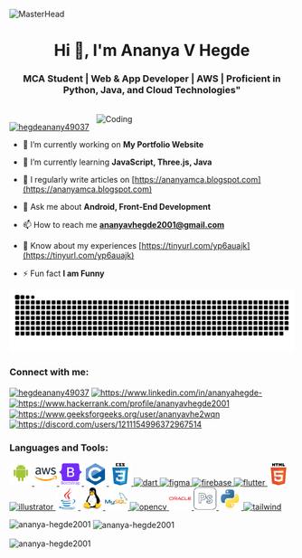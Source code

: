 ![MasterHead](https://i.pinimg.com/originals/ca/26/2e/ca262e0354eea311c41134c3e4bc3bc2.gif)
<br>
<h1 align="center">Hi 👋, I'm Ananya V Hegde</h1>
<h3 align="center">MCA Student | Web & App Developer | AWS | Proficient in Python, Java, and Cloud Technologies"</h3>
<br>
<img align="right" alt="Coding" width="350" src="https://i.pinimg.com/originals/03/a4/a5/03a4a5f034bf0bafa661fd8a8aabedc8.gif">
<p align="left"> <a href="https://twitter.com/hegdeanany49037" target="blank"><img src="https://img.shields.io/twitter/follow/hegdeanany49037?logo=twitter&style=for-the-badge" alt="hegdeanany49037" /></a> </p>

- 🔭 I’m currently working on **My Portfolio Website**

- 🌱 I’m currently learning **JavaScript, Three.js, Java**

- 📝 I regularly write articles on [https://ananyamca.blogspot.com](https://ananyamca.blogspot.com)

- 💬 Ask me about **Android, Front-End Development**

- 📫 How to reach me **ananyavhegde2001@gmail.com**

- 📄 Know about my experiences [https://tinyurl.com/yp6auajk](https://tinyurl.com/yp6auajk)

- ⚡ Fun fact **I am Funny**
<img src="https://raw.githubusercontent.com/ayushshanks/ayushshanks/output/github-contribution-grid-snake-dark.svg" alt="SnakeGame">

<h3 align="left">Connect with me:</h3>
<p align="left">
<a href="https://twitter.com/hegdeanany49037" target="blank"><img align="center" src="https://raw.githubusercontent.com/rahuldkjain/github-profile-readme-generator/master/src/images/icons/Social/twitter.svg" alt="hegdeanany49037" height="30" width="40" /></a>
<a href="https://linkedin.com/in/https://www.linkedin.com/in/ananyahegde-" target="blank"><img align="center" src="https://raw.githubusercontent.com/rahuldkjain/github-profile-readme-generator/master/src/images/icons/Social/linked-in-alt.svg" alt="https://www.linkedin.com/in/ananyahegde-" height="30" width="40" /></a>
<a href="https://www.hackerrank.com/https://www.hackerrank.com/profile/ananyavhegde2001" target="blank"><img align="center" src="https://raw.githubusercontent.com/rahuldkjain/github-profile-readme-generator/master/src/images/icons/Social/hackerrank.svg" alt="https://www.hackerrank.com/profile/ananyavhegde2001" height="30" width="40" /></a>
<a href="https://auth.geeksforgeeks.org/user/https://www.geeksforgeeks.org/user/ananyavhe2wqn" target="blank"><img align="center" src="https://raw.githubusercontent.com/rahuldkjain/github-profile-readme-generator/master/src/images/icons/Social/geeks-for-geeks.svg" alt="https://www.geeksforgeeks.org/user/ananyavhe2wqn" height="30" width="40" /></a>
<a href="https://discord.gg/https://discord.com/users/1211154996372967514" target="blank"><img align="center" src="https://raw.githubusercontent.com/rahuldkjain/github-profile-readme-generator/master/src/images/icons/Social/discord.svg" alt="https://discord.com/users/1211154996372967514" height="30" width="40" /></a>
</p>

<h3 align="left">Languages and Tools:</h3>
<p align="left"> <a href="https://developer.android.com" target="_blank" rel="noreferrer"> <img src="https://raw.githubusercontent.com/devicons/devicon/master/icons/android/android-original-wordmark.svg" alt="android" width="40" height="40"/> </a> <a href="https://aws.amazon.com" target="_blank" rel="noreferrer"> <img src="https://raw.githubusercontent.com/devicons/devicon/master/icons/amazonwebservices/amazonwebservices-original-wordmark.svg" alt="aws" width="40" height="40"/> </a> <a href="https://getbootstrap.com" target="_blank" rel="noreferrer"> <img src="https://raw.githubusercontent.com/devicons/devicon/master/icons/bootstrap/bootstrap-plain-wordmark.svg" alt="bootstrap" width="40" height="40"/> </a> <a href="https://www.cprogramming.com/" target="_blank" rel="noreferrer"> <img src="https://raw.githubusercontent.com/devicons/devicon/master/icons/c/c-original.svg" alt="c" width="40" height="40"/> </a> <a href="https://www.w3schools.com/css/" target="_blank" rel="noreferrer"> <img src="https://raw.githubusercontent.com/devicons/devicon/master/icons/css3/css3-original-wordmark.svg" alt="css3" width="40" height="40"/> </a> <a href="https://dart.dev" target="_blank" rel="noreferrer"> <img src="https://www.vectorlogo.zone/logos/dartlang/dartlang-icon.svg" alt="dart" width="40" height="40"/> </a> <a href="https://www.figma.com/" target="_blank" rel="noreferrer"> <img src="https://www.vectorlogo.zone/logos/figma/figma-icon.svg" alt="figma" width="40" height="40"/> </a> <a href="https://firebase.google.com/" target="_blank" rel="noreferrer"> <img src="https://www.vectorlogo.zone/logos/firebase/firebase-icon.svg" alt="firebase" width="40" height="40"/> </a> <a href="https://flutter.dev" target="_blank" rel="noreferrer"> <img src="https://www.vectorlogo.zone/logos/flutterio/flutterio-icon.svg" alt="flutter" width="40" height="40"/> </a> <a href="https://www.w3.org/html/" target="_blank" rel="noreferrer"> <img src="https://raw.githubusercontent.com/devicons/devicon/master/icons/html5/html5-original-wordmark.svg" alt="html5" width="40" height="40"/> </a> <a href="https://www.adobe.com/in/products/illustrator.html" target="_blank" rel="noreferrer"> <img src="https://www.vectorlogo.zone/logos/adobe_illustrator/adobe_illustrator-icon.svg" alt="illustrator" width="40" height="40"/> </a> <a href="https://www.java.com" target="_blank" rel="noreferrer"> <img src="https://raw.githubusercontent.com/devicons/devicon/master/icons/java/java-original.svg" alt="java" width="40" height="40"/> </a> <a href="https://www.linux.org/" target="_blank" rel="noreferrer"> <img src="https://raw.githubusercontent.com/devicons/devicon/master/icons/linux/linux-original.svg" alt="linux" width="40" height="40"/> </a> <a href="https://www.mysql.com/" target="_blank" rel="noreferrer"> <img src="https://raw.githubusercontent.com/devicons/devicon/master/icons/mysql/mysql-original-wordmark.svg" alt="mysql" width="40" height="40"/> </a> <a href="https://opencv.org/" target="_blank" rel="noreferrer"> <img src="https://www.vectorlogo.zone/logos/opencv/opencv-icon.svg" alt="opencv" width="40" height="40"/> </a> <a href="https://www.oracle.com/" target="_blank" rel="noreferrer"> <img src="https://raw.githubusercontent.com/devicons/devicon/master/icons/oracle/oracle-original.svg" alt="oracle" width="40" height="40"/> </a> <a href="https://www.photoshop.com/en" target="_blank" rel="noreferrer"> <img src="https://raw.githubusercontent.com/devicons/devicon/master/icons/photoshop/photoshop-line.svg" alt="photoshop" width="40" height="40"/> </a> <a href="https://www.python.org" target="_blank" rel="noreferrer"> <img src="https://raw.githubusercontent.com/devicons/devicon/master/icons/python/python-original.svg" alt="python" width="40" height="40"/> </a> <a href="https://tailwindcss.com/" target="_blank" rel="noreferrer"> <img src="https://www.vectorlogo.zone/logos/tailwindcss/tailwindcss-icon.svg" alt="tailwind" width="40" height="40"/> </a> </p>

<p><img align="left" src="https://github-readme-stats.vercel.app/api/top-langs?username=ananya-hegde2001&show_icons=true&locale=en&layout=compact" alt="ananya-hegde2001" /></p>

<p>&nbsp;<img align="center" src="https://github-readme-stats.vercel.app/api?username=ananya-hegde2001&show_icons=true&locale=en" alt="ananya-hegde2001" /></p>

<p><img align="center" src="https://github-readme-streak-stats.herokuapp.com/?user=ananya-hegde2001&" alt="ananya-hegde2001" /></p>
